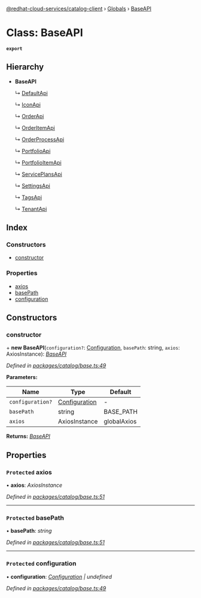 [@redhat-cloud-services/catalog-client](../README.md) › [Globals](../globals.md) › [BaseAPI](baseapi.md)

# Class: BaseAPI

**`export`** 

## Hierarchy

* **BaseAPI**

  ↳ [DefaultApi](defaultapi.md)

  ↳ [IconApi](iconapi.md)

  ↳ [OrderApi](orderapi.md)

  ↳ [OrderItemApi](orderitemapi.md)

  ↳ [OrderProcessApi](orderprocessapi.md)

  ↳ [PortfolioApi](portfolioapi.md)

  ↳ [PortfolioItemApi](portfolioitemapi.md)

  ↳ [ServicePlansApi](serviceplansapi.md)

  ↳ [SettingsApi](settingsapi.md)

  ↳ [TagsApi](tagsapi.md)

  ↳ [TenantApi](tenantapi.md)

## Index

### Constructors

* [constructor](baseapi.md#constructor)

### Properties

* [axios](baseapi.md#protected-axios)
* [basePath](baseapi.md#protected-basepath)
* [configuration](baseapi.md#protected-configuration)

## Constructors

###  constructor

\+ **new BaseAPI**(`configuration?`: [Configuration](configuration.md), `basePath`: string, `axios`: AxiosInstance): *[BaseAPI](baseapi.md)*

*Defined in [packages/catalog/base.ts:49](https://github.com/Hyperkid123/javascript-clients/blob/master/packages/catalog/base.ts#L49)*

**Parameters:**

Name | Type | Default |
------ | ------ | ------ |
`configuration?` | [Configuration](configuration.md) | - |
`basePath` | string | BASE_PATH |
`axios` | AxiosInstance | globalAxios |

**Returns:** *[BaseAPI](baseapi.md)*

## Properties

### `Protected` axios

• **axios**: *AxiosInstance*

*Defined in [packages/catalog/base.ts:51](https://github.com/Hyperkid123/javascript-clients/blob/master/packages/catalog/base.ts#L51)*

___

### `Protected` basePath

• **basePath**: *string*

*Defined in [packages/catalog/base.ts:51](https://github.com/Hyperkid123/javascript-clients/blob/master/packages/catalog/base.ts#L51)*

___

### `Protected` configuration

• **configuration**: *[Configuration](configuration.md) | undefined*

*Defined in [packages/catalog/base.ts:49](https://github.com/Hyperkid123/javascript-clients/blob/master/packages/catalog/base.ts#L49)*
